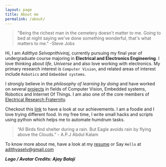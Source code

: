 ```yaml
---
layout: page
title: About me
permalink: /about/
---
```


>"Being the richest man in the cemetery doesn't matter to me. Going to bed at night saying we've done something wonderful, that's what matters to me." -Steve Jobs

Hi, I am *Adithya Selvaprithiviraj*, currently pursuing my final year of undergraduate course majoring in **Electrical and Electronics Engineering**. I love thinking about *life*, *Universe* and also love working with electronics. My primary research interest is `Computer Vision`, and related areas of interest include `Robotics` and `Embedded systems`.

 I strongly believe in the *philosophy of learning by doing* and have worked on several [projects](/projects) in fields of Computer Vision, Embedded systems, Robotics and Internet Of Things. I am also one of the core members of [Electrical Research Fraternity](http://www.erfssn.org/).

 Checkout this [link](http://www.erfssn.org/our-achievements/) to have a look at our achievements. I am a foodie and I love trying different food. In my free time, I write small hacks and scripts using python which helps me to automate humdrum tasks.

>“All Birds find shelter during a rain. But Eagle avoids rain by flying above the Clouds.” - A.P.J Abdul Kalam

To know more about me, have a look at my [resume](/assets/Cv.pdf) or Say `Hello` at adithyaselv@gmail.com 

***Logo / Avatar Credits: Ajay Balaji***